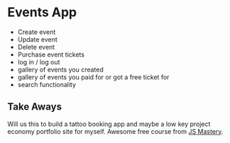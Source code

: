 # Events App

- Create event
- Update event
- Delete event
- Purchase event tickets
- log in / log out
- gallery of events you created
- gallery of events you paid for or got a free ticket for
- search functionality

## Take Aways

Will us this to build a tattoo booking app and maybe a low key project economy portfolio site for myself. Awesome free course from [JS Mastery](https://github.com/adrianhajdin).
